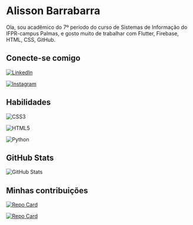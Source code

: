 # Alisson Barrabarra

Ola, sou acadêmico do 7º período do curso de Sistemas de Informação do IFPR-campus Palmas, e gosto muito de trabalhar com Flutter, Firebase, HTML, CSS, GitHub.

## Conecte-se comigo

[![LinkedIn](https://img.shields.io/badge/LinkedIn-000?style=for-the-badge&logo=linkedin&logoColor=0E76A8)](https://www.linkedin.com/in/alissonjb13/)

[![Instagram](https://img.shields.io/badge/Instagram-000?style=for-the-badge&logo=instagram)](https://www.instagram.com/alissonjb13/)

## Habilidades

![CSS3](https://img.shields.io/badge/CSS3-000?style=for-the-badge&logo=css3&logoColor=264CE4)

![HTML5](https://img.shields.io/badge/HTML5-000?style=for-the-badge&logo=html5)

![Python](https://img.shields.io/badge/Python-000?style=for-the-badge&logo=python)

## GitHub Stats

![GitHub Stats](https://github-readme-stats.vercel.app/api?username=AlissonJB13&theme=transparent&bg_color=000&border_color=30A3DC&show_icons=true&icon_color=30A3DC&title_color=E94D5F&text_color=FFF)

## Minhas contribuições

[![Repo Card](https://github-readme-stats.vercel.app/api/pin/?username=AlissonJB13&repo=Bio_If&bg_color=000&border_color=30A3DC&show_icons=true&icon_color=30A3DC&title_color=E94D5F&text_color=FFF)](https://github.com/AlissonJB13/Bio_IF)

[![Repo Card](https://github-readme-stats.vercel.app/api/pin/?username=AlissonJB13&repo=dio-lab-open-source-fork&bg_color=000&border_color=30A3DC&show_icons=true&icon_color=30A3DC&title_color=E94D5F&text_color=FFF)](https://github.com/AlissonJB13/dio-lab-open-source-fork)

